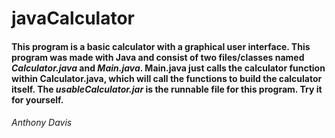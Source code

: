 <h1>javaCalculator</h1>
<h4>This program is a basic calculator with a graphical user interface. This program was made with Java and consist of two files/classes named <em>Calculator.java</em> and <em>Main.java</em>. Main.java just calls the calculator function within Calculator.java, which will call the functions to build the calculator itself. The <em>usableCalculator.jar</em> is the runnable file for this program. Try it for yourself.</h4>

<h6>Anthony Davis</h6>
